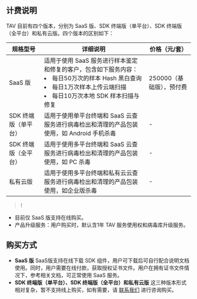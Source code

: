## 计费说明
TAV 目前有四个版本，分别为 SaaS 版、SDK 终端版（单平台）、SDK 终端版（全平台）和私有云版。四个版本的区别如下：

| 规格型号        | 详细说明                                     | 价格（元/套） |
| ----------- | ---------------------------------------- | ------------ |
| SaaS 版       | 适用于使用 SaaS 服务进行样本鉴定和修复的客户，包含如下服务内容：<li>每日50万次的样本 Hash 黑白查询</li><li>每日1万次样本上传云端扫描</li><li>每日10万次本地 SDK 样本扫描与修复</li> | 250000（基础版），预付费  |
| SDK 终端版（单平台） | 适用于使用单平台终端和 SaaS 云查服务进行病毒检出和清理的产品包装使用，如 Android 手机杀毒 | -            |
| SDK 终端版（全平台） | 适用于使用多平台终端和 SaaS 云查服务进行病毒检出和清理的产品包装使用，如 PC 杀毒 | -            |
| 私有云版        | 适用于使用多平台终端和私有云云查服务进行病毒检出和清理的产品包装使用，如企业版杀毒 |           -   |

>!
- 目前仅 SaaS 版支持在线购买。
- 产品升级服务：用户购买时，默认含1年 TAV 服务使用权和病毒库升级服务。

## 购买方式
- **SaaS 版**
SaaS版支持在线下载 SDK 组件，用户可下载后可自行配合说明文档使用。同时，用户需要在线付款，获取授权证书文件。用户在拥有证书文件情况下，参考相关文档，可正常使用 SaaS 服务。
- **SDK 终端版（单平台）、SDK 终端版（全平台）和私有云版**
这三种版本形式相对复杂，暂不支持线上购买，如有需要，请 [联系我们](https://cloud.tencent.com/about/connect) 进行咨询购买。
